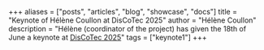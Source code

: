 +++
aliases = ["posts", "articles", "blog", "showcase", "docs"]
title = "Keynote of Hélène Coullon at DisCoTec 2025"
author = "Hélène Coullon"
description = "Hélène (coordinator of the project) has given the 18th of June a keynote at [DisCoTec 2025](https://www.discotec.org/2025/invited)"
tags = ["keynote1"]
+++
